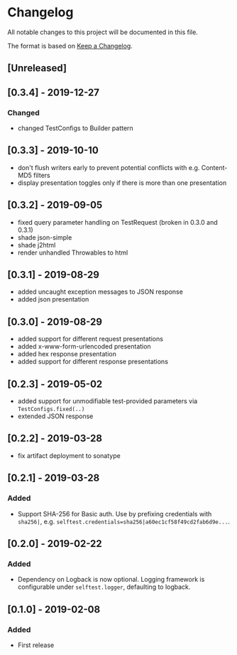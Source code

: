 # Changelog
All notable changes to this project will be documented in this file.

The format is based on [Keep a Changelog](https://keepachangelog.com/en/1.0.0/).

<!-- Categories: Added, Changed, Deprecated, Removed, Fixed, Security -->

## [Unreleased]

## [0.3.4] - 2019-12-27
### Changed
- changed TestConfigs to Builder pattern

## [0.3.3] - 2019-10-10
- don't flush writers early to prevent potential conflicts with e.g. Content-MD5 filters
- display presentation toggles only if there is more than one presentation

## [0.3.2] - 2019-09-05
- fixed query parameter handling on TestRequest (broken in 0.3.0 and 0.3.1)
- shade json-simple
- shade j2html
- render unhandled Throwables to html

## [0.3.1] - 2019-08-29
- added uncaught exception messages to JSON response
- added json presentation

## [0.3.0] - 2019-08-29
- added support for different request presentations
- added x-www-form-urlencoded presentation
- added hex response presentation
- added support for different response presentations

## [0.2.3] - 2019-05-02
- added support for unmodifiable test-provided parameters via `TestConfigs.fixed(..)`
- extended JSON response

## [0.2.2] - 2019-03-28
- fix artifact deployment to sonatype

## [0.2.1] - 2019-03-28
### Added
- Support SHA-256 for Basic auth. Use by prefixing credentials with `sha256|`, e.g. `selftest.credentials=sha256|a60ec1cf58f49cd2fab6d9e...`.

## [0.2.0] - 2019-02-22
### Added
- Dependency on Logback is now optional. Logging framework is configurable under `selftest.logger`, defaulting to logback.

## [0.1.0] - 2019-02-08
### Added
- First release
